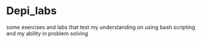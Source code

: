 # Depi_labs
some exercises and labs that test my understanding on using bash scripting and my ability in problem solving
